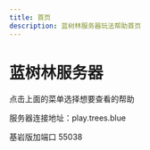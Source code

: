 ```yaml
---
title: 首页
description: 蓝树林服务器玩法帮助首页
---
```


# 蓝树林服务器

点击上面的菜单选择想要查看的帮助

服务器连接地址：play.trees.blue

基岩版加端口 55038